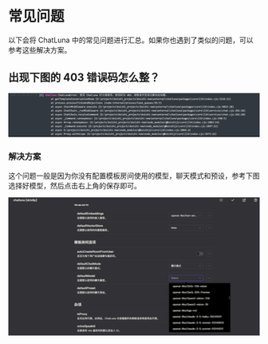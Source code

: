 # 常见问题

以下会将 ChatLuna 中的常见问题进行汇总。如果你也遇到了类似的问题，可以参考这些解决方案。

## 出现下图的 403 错误码怎么整？

![alt text](../../public/images/image-70.png)

### 解决方案

这个问题一般是因为你没有配置模板房间使用的模型，聊天模式和预设，参考下图选择好模型，然后点击右上角的保存即可。

![alt text](../../public/images/image-69.png)
